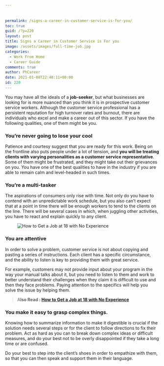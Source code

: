 ```yaml
---


permalink: /signs-a-career-in-customer-service-is-for-you/
toc: true
guid: /?p=220
layout: post
title: Signs a Career in Customer Service is For you
image: /assets/images/full-time-job.jpg
categories:
  - Work From Home
  - Career Guide
comments: true
author: PhCareer
date: 2021-01-08T22:48:11+00:00
id: 220
---
```

You may have all the ideals of a **job-seeker**, but what businesses are looking for is more nuanced than you think it is in prospective customer service workers. Although the customer service professional has a persistent reputation for high turnover rates and burnout, there are individuals who excel and make a career out of this sector. If you have the following qualities, one of them might be you.

### You&#8217;re never going to lose your cool

Patience and courtesy suggest that you are ready for this work. Being on the frontline also puts people under a lot of tension, and **you will be treating clients with varying personalities as a customer service representative**. Some of them might be frustrated, and they might take out their grievances on you. You have one of the best qualities to have in the industry if you are able to remain calm and level-headed in such times.

### You&#8217;re a multi-tasker

The aspirations of consumers only rise with time. Not only do you have to contend with an unpredictable work schedule, but you also can&#8217;t expect that at a point in time there will be enough workers to tend to the clients on the line. There will be several cases in which, when juggling other activities, you have to react and explain quickly to any client.

<div class="wp-block-image">
  <figure class="aligncenter size-large"><img loading="lazy" width="1024" height="577" src="/wp-content/uploads/2021/01/customer-service-examples-feature-image2-1024x577-1.png" alt="How to Get a Job at 18 with No Experience" class="wp-image-221" srcset="/wp-content/uploads/2021/01/customer-service-examples-feature-image2-1024x577-1.png 1024w, /wp-content/uploads/2021/01/customer-service-examples-feature-image2-1024x577-1-300x169.png 300w, /wp-content/uploads/2021/01/customer-service-examples-feature-image2-1024x577-1-768x433.png 768w" sizes="(max-width: 1024px) 100vw, 1024px" /></figure>
</div>

### You are attentive

In order to solve a problem, customer service is not about copying and pasting a series of instructions. Each client has a specific circumstance, and the ability to listen is key to providing them with great service. 

For example, customers may not provide input about your program in the way your manual talks about it, but you need to listen to them and work to better understand their challenges when they claim it is difficult to use and then they face problems. Paying attention to the specifics will help you solve the issue by helping them.

<blockquote class="wp-block-quote">
  <p>
    A<strong>lso Read : <a href="/how-to-get-a-job-at-18-with-no-experience/">How to Get a Job at 18 with No Experience</a></strong>
  </p>
</blockquote>

### You make it easy to grasp complex things.

Knowing how to summarize information to make it digestible is crucial if the solution needs several steps or for the client to follow directions to fix their problem. Act as hard as you can to break down complex ideas or difficult measures, and do your best not to be overly disappointed if they take a long time or are confused.

Do your best to step into the client&#8217;s shoes in order to empathize with them, so that you can then speak and support them in their language.
 